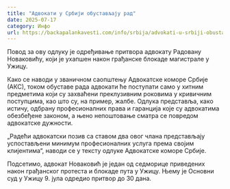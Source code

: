 ```yaml
---
title: "Адвокати у Србији обустављају рад"
date: 2025-07-17
category: Инфо
url: https://backapalankavesti.com/info/srbija/advokati-u-srbiji-obustavljaju-rad/
---
```


Повод за ову одлуку је одређивање притвора адвокату Радовану Новаковићу, који је ухапшен након грађанске блокаде магистрале у Ужицу.

Како се наводи у званичном саопштењу Адвокатске коморе Србије (АКС), током обуставе рада адвокати ће поступати само у хитним предметима који су захваћени преклузивним роковима у кривичним поступцима, као што су, на пример, жалбе. Одлука представља, како истичу, одбрану професионалних права и гаранција које су адвокатима обезбеђене законом, а њено непоштовање сматра се повредом адвокатске дужности.

„Радећи адвокатски позив са ставом два овог члана представљају успостављени минимум професионалних услуга према својим клијентима“, наводи се у тексту одлуке Адвокатске коморе Србије.

Подсетимо, адвокат Новаковић је један од седморице приведених након грађанског протеста и блокаде пута у Ужицу. Њему је Основни суд у Ужицу 9. јула одредио притвор до 30 дана.
